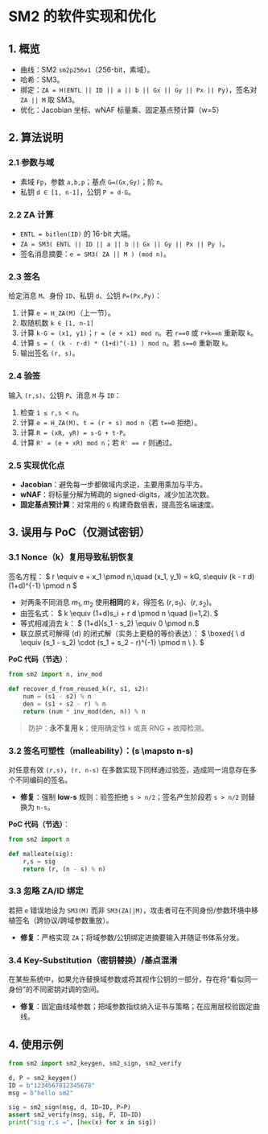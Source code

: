 # SM2 的软件实现和优化

## 1. 概览

- 曲线：SM2 `sm2p256v1`（256-bit，素域）。
- 哈希：SM3。
- 绑定：`ZA = H(ENTL || ID || a || b || Gx || Gy || Px || Py)`，签名对 `ZA || M` 取 SM3。
- 优化：Jacobian 坐标、wNAF 标量乘、固定基点预计算（w=5）

## 2. 算法说明

### 2.1 参数与域

- 素域 `Fp`，参数 `a,b,p`；基点 `G=(Gx,Gy)`；阶 `n`。  
- 私钥 `d ∈ [1, n-1]`，公钥 `P = d·G`。

### 2.2 ZA 计算

- `ENTL = bitlen(ID)` 的 16-bit 大端。
- `ZA = SM3( ENTL || ID || a || b || Gx || Gy || Px || Py )`。  
- 签名消息摘要：`e = SM3( ZA || M ) (mod n)`。

### 2.3 签名

给定消息 `M`、身份 `ID`、私钥 `d`、公钥 `P=(Px,Py)`：

1. 计算 `e = H_ZA(M)`（上一节）。
2. 取随机数 `k ∈ [1, n-1]`
3. 计算 `k·G = (x1, y1)`；`r = (e + x1) mod n`。若 `r==0` 或 `r+k==n` 重新取 `k`。
4. 计算 `s = ( (k - r·d) * (1+d)^(-1) ) mod n`。若 `s==0` 重新取 `k`。
5. 输出签名 `(r, s)`。

### 2.4 验签

输入 `(r,s)`、公钥 `P`、消息 `M` 与 `ID`：

1. 检查 `1 ≤ r,s < n`。
2. 计算 `e = H_ZA(M)`、`t = (r + s) mod n`（若 `t==0` 拒绝）。
3. 计算 `R = (xR, yR) = s·G + t·P`。
4. 计算 `R' = (e + xR) mod n`；若 `R' == r` 则通过。

### 2.5 实现优化点

- **Jacobian**：避免每一步都做域内求逆，主要用乘加与平方。
- **wNAF**：将标量分解为稀疏的 signed-digits，减少加法次数。
- **固定基点预计算**：对常用的 `G` 构建奇数倍表，提高签名端速度。

## 3. 误用与 PoC（仅测试密钥）


### 3.1 Nonce（k）复用导致私钥恢复

签名方程：
$ r \equiv e + x_1 \pmod n,\quad (x_1, y_1) = kG, s\equiv (k - r d) (1+d)^{-1} \pmod n $

- 对两条不同消息 $m_1,m_2$ 使用**相同**的 $k$，得签名 $(r, s_1)、(r, s_2)$。
- 由签名式：
$
k \equiv (1+d)s_i + r d \pmod n \quad (i=1,2).
$
- 等式相减消去 $k$：
$
(1+d)(s_1 - s_2) \equiv 0 \pmod n.$
- 联立原式可解得 \(d\) 的闭式解（实务上更稳的等价表达）：
$
\boxed{ \ d \equiv (s_1 - s_2) \cdot (s_1 + s_2 - r)^{-1} \pmod n \ }.
$

**PoC 代码（节选）**：
```python
from sm2 import n, inv_mod

def recover_d_from_reused_k(r, s1, s2):
    num = (s1 - s2) % n
    den = (s1 + s2 - r) % n
    return (num * inv_mod(den, n)) % n
```

> 防护：**永不复用 k**；使用确定性 `k` 或真 RNG + 故障检测。

### 3.2 签名可塑性（malleability）：\(s \mapsto n-s\)

对任意有效 `(r,s)`，`(r, n-s)` 在多数实现下同样通过验签，造成同一消息存在多个不同编码的签名。

- **修复**：强制 **low-s** 规则：验签拒绝 `s > n/2`；签名产生阶段若 `s > n/2` 则替换为 `n-s`。

**PoC 代码（节选）**：
```python
from sm2 import n

def malleate(sig): 
    r,s = sig
    return (r, (n - s) % n)
```

### 3.3 忽略 ZA/ID 绑定

若把 `e` 错误地设为 `SM3(M)` 而非 `SM3(ZA||M)`，攻击者可在不同身份/参数环境中移植签名（跨协议/跨域参数重放）。

- **修复**：严格实现 `ZA`；将域参数/公钥绑定进摘要输入并随证书体系分发。

### 3.4 Key-Substitution（密钥替换）/基点混淆

在某些系统中，如果允许替换域参数或将其视作公钥的一部分，存在将“看似同一身份”的不同密钥对调的空间。

- **修复**：固定曲线域参数；把域参数指纹纳入证书与策略；在应用层校验固定曲线。

## 4. 使用示例

```python
from sm2 import sm2_keygen, sm2_sign, sm2_verify

d, P = sm2_keygen()
ID = b"1234567812345678"
msg = b"hello sm2"

sig = sm2_sign(msg, d, ID=ID, P=P)
assert sm2_verify(msg, sig, P, ID=ID)
print("sig r,s =", [hex(x) for x in sig])
```


